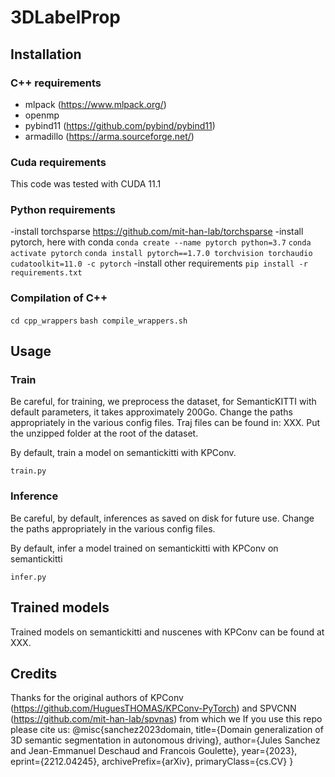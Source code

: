 # 3DLabelProp

## Installation

### C++ requirements

- mlpack (https://www.mlpack.org/)
- openmp
- pybind11 (https://github.com/pybind/pybind11)
- armadillo (https://arma.sourceforge.net/)

### Cuda requirements

This code was tested with CUDA 11.1

### Python requirements

-install torchsparse https://github.com/mit-han-lab/torchsparse
-install pytorch, here with conda
`conda create --name pytorch python=3.7`
`conda activate pytorch`
`conda install pytorch==1.7.0 torchvision torchaudio cudatoolkit=11.0 -c pytorch`
-install other requirements
`pip install -r requirements.txt`

### Compilation of C++

`cd cpp_wrappers`
`bash compile_wrappers.sh`

## Usage

### Train
Be careful, for training, we preprocess the dataset, for SemanticKITTI with default parameters, it takes approximately 200Go.
Change the paths appropriately in the various config files.
Traj files can be found in: XXX. Put the unzipped folder at the root of the dataset.

By default, train a model on semantickitti with KPConv.

`train.py`

### Inference
Be careful, by default, inferences as saved on disk for future use.
Change the paths appropriately in the various config files.

By default, infer a model trained on semantickitti with KPConv on semantickitti

`infer.py`

## Trained models
Trained models on semantickitti and nuscenes with KPConv can be found at XXX.

## Credits

Thanks for the original authors of KPConv (https://github.com/HuguesTHOMAS/KPConv-PyTorch) and SPVCNN (https://github.com/mit-han-lab/spvnas) from which we 
If you use this repo please cite us:
@misc{sanchez2023domain,
      title={Domain generalization of 3D semantic segmentation in autonomous driving}, 
      author={Jules Sanchez and Jean-Emmanuel Deschaud and Francois Goulette},
      year={2023},
      eprint={2212.04245},
      archivePrefix={arXiv},
      primaryClass={cs.CV}
}